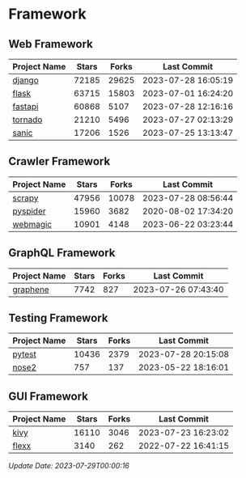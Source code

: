 # Framework

## Web Framework
| Project Name | Stars | Forks | Last Commit |
| ------------ | ----- | ----- | ----------- |
| [django](https://github.com/django/django) | 72185 | 29625 | 2023-07-28 16:05:19 |
| [flask](https://github.com/pallets/flask) | 63715 | 15803 | 2023-07-01 16:24:20 |
| [fastapi](https://github.com/tiangolo/fastapi) | 60868 | 5107 | 2023-07-28 12:16:16 |
| [tornado](https://github.com/tornadoweb/tornado) | 21210 | 5496 | 2023-07-27 02:13:29 |
| [sanic](https://github.com/sanic-org/sanic) | 17206 | 1526 | 2023-07-25 13:13:47 |

## Crawler Framework
| Project Name | Stars | Forks | Last Commit |
| ------------ | ----- | ----- | ----------- |
| [scrapy](https://github.com/scrapy/scrapy) | 47956 | 10078 | 2023-07-28 08:56:44 |
| [pyspider](https://github.com/binux/pyspider) | 15960 | 3682 | 2020-08-02 17:34:20 |
| [webmagic](https://github.com/code4craft/webmagic) | 10901 | 4148 | 2023-06-22 03:23:44 |

## GraphQL Framework
| Project Name | Stars | Forks | Last Commit |
| ------------ | ----- | ----- | ----------- |
| [graphene](https://github.com/graphql-python/graphene) | 7742 | 827 | 2023-07-26 07:43:40 |

## Testing Framework
| Project Name | Stars | Forks | Last Commit |
| ------------ | ----- | ----- | ----------- |
| [pytest](https://github.com/pytest-dev/pytest) | 10436 | 2379 | 2023-07-28 20:15:08 |
| [nose2](https://github.com/nose-devs/nose2) | 757 | 137 | 2023-05-22 18:16:01 |

## GUI Framework
| Project Name | Stars | Forks | Last Commit |
| ------------ | ----- | ----- | ----------- |
| [kivy](https://github.com/kivy/kivy) | 16110 | 3046 | 2023-07-23 16:23:02 |
| [flexx](https://github.com/flexxui/flexx) | 3140 | 262 | 2022-07-22 16:41:15 |

*Update Date: 2023-07-29T00:00:16*